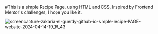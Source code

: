 #This is a simple Recipe Page, using HTML and CSS, Inspired by Frontend Mentor's challenges, I hope you like it.

![screencapture-zakaria-el-guerdy-github-io-simple-recipe-PAGE-website-2024-04-14-19_19_43](https://github.com/Zakaria-EL-Guerdy/simple--recipe-PAGE/assets/160786929/727ef520-6909-4d61-a38a-42906c0855e0)

